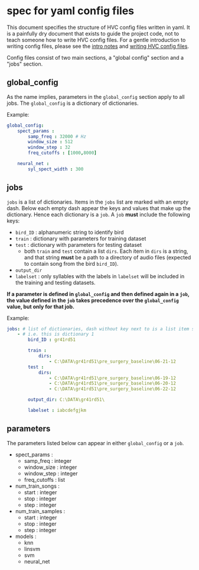# spec for yaml config files
This document specifies the structure of HVC config files written in yaml.
It is a painfully dry document that exists to guide the project code,
 not to teach someone how to write HVC config files. For a gentle
  introduction to writing config files, please see the
   [intro notes](intro_notes.md) and
[writing HVC config files](writing_config_files.md).

Config files consist of two main sections, a "global config" section and a "jobs" section.

## global_config
As the name implies, parameters in the `global_config` section apply to all jobs.
The `global_config` is a dictionary of dictionaries.

Example:
``` yaml
global_config:
    spect_params :
        samp_freq : 32000 # Hz
        window_size : 512
        window_step : 32
        freq_cutoffs : [1000,8000]

    neural_net :
        syl_spect_width : 300
```

## jobs

`jobs` is a list of dictionaries. Items in the `jobs` list are marked
with an empty dash. Below each empty dash appear the keys and values that
make up the dictionary. Hence each dictionary is a `job`.
A `job` **must** include the following keys:
 - `bird_ID` : alphanumeric string to identify bird
 - `train` : dictionary with parameters for training dataset
 - `test` : dictionary with parameters for testing dataset
   - both `train` and `test` contain a list `dirs`. Each item in `dirs`
     is a string, and that string **must** be a path to a directory of
     audio files (expected to contain song from the bird `bird_ID`).
 - `output_dir`
 - `labelset` : only syllables with the labels in `labelset` will be
   included in the training and testing datasets.

**If a parameter is defined in `global_config` and then defined again in
a `job`, the value defined in the `job` takes precedence over the
 `global_config` value, but only for that job.**

Example:
``` yaml
jobs: # list of dictionaries, dash without key next to is a list item so each dictionary is an item in the list
    - # i.e. this is dictionary 1
        bird_ID : gr41rd51

        train :
            dirs:
                - C:\DATA\gr41rd51\pre_surgery_baseline\06-21-12
        test :
            dirs:
                - C:\DATA\gr41rd51\pre_surgery_baseline\06-19-12
                - C:\DATA\gr41rd51\pre_surgery_baseline\06-20-12
                - C:\DATA\gr41rd51\pre_surgery_baseline\06-22-12

        output_dir: C:\DATA\gr41rd51\

        labelset : iabcdefgjkm
```

## parameters
The parameters listed below can appear in either `global_config` or a `job`.
 - spect_params :
    - samp_freq : integer
    - window_size : integer
    - window_step : integer
    - freq_cutoffs : list
 - num_train_songs :
    - start : integer
    - stop : integer
    - step : integer
 - num_train_samples :
    - start : integer
    - stop : integer
    - step : integer
 - models :
    - knn
    - linsvm
    - svm
    - neural_net